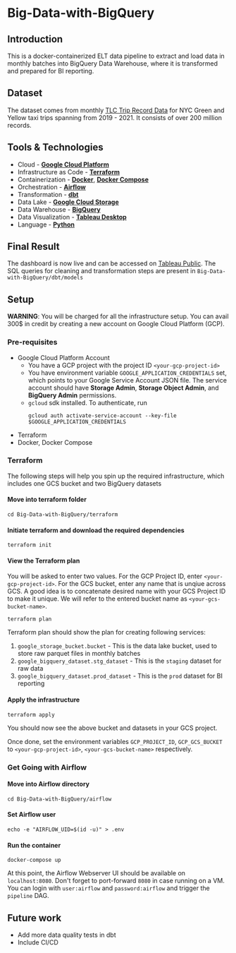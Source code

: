 # Big-Data-with-BigQuery

## Introduction

This is a docker-containerized ELT data pipeline to extract and load data in monthly batches into BigQuery Data Warehouse, where it is transformed and prepared for BI reporting.

## Dataset

The dataset comes from monthly [TLC Trip Record Data](https://www.nyc.gov/site/tlc/about/tlc-trip-record-data.page) for NYC Green and Yellow taxi trips spanning from 2019 - 2021. It consists of over 200 million records.

## Tools & Technologies

- Cloud - [**Google Cloud Platform**](https://cloud.google.com)
- Infrastructure as Code - [**Terraform**](https://www.terraform.io)
- Containerization - [**Docker**](https://www.docker.com), [**Docker Compose**](https://docs.docker.com/compose/)
- Orchestration - [**Airflow**](https://airflow.apache.org)
- Transformation - [**dbt**](https://www.getdbt.com)
- Data Lake - [**Google Cloud Storage**](https://cloud.google.com/storage)
- Data Warehouse - [**BigQuery**](https://cloud.google.com/bigquery)
- Data Visualization - [**Tableau Desktop**](https://www.tableau.com/products/desktop)
- Language - [**Python**](https://www.python.org)

## Final Result

The dashboard is now live and can be accessed on [Tableau Public](https://public.tableau.com/views/NYCTaxiDashboard_16740928210530/Dashboard?:language=en-US&:display_count=n&:origin=viz_share_link). The SQL queries for cleaning and transformation steps are present in `Big-Data-with-BigQuery/dbt/models`

## Setup

**WARNING**: You will be charged for all the infrastructure setup. You can avail 300$ in credit by creating a new account on Google Cloud Platform (GCP).

### Pre-requisites

- Google Cloud Platform Account
    - You have a GCP project with the project ID `<your-gcp-project-id>`
    - You have environment variable `GOOGLE_APPLICATION_CREDENTIALS` set, which points to your Google Service Account JSON file. The service account should have **Storage Admin**, **Storage Object Admin**, and **BigQuery Admin** permissions.
    - `gcloud` sdk installed. To authenticate, run
        ```
        gcloud auth activate-service-account --key-file $GOOGLE_APPLICATION_CREDENTIALS

        ```
- Terraform
- Docker, Docker Compose

### Terraform

The following steps will help you spin up the required infrastructure, which includes one GCS bucket and two BigQuery datasets

#### Move into terraform folder
```
cd Big-Data-with-BigQuery/terraform

```

#### Initiate terraform and download the required dependencies
```
terraform init

```

#### View the Terraform plan

You will be asked to enter two values. For the GCP Project ID, enter `<your-gcp-project-id>`. For the GCS bucket, enter any name that is unqiue across GCS. A good idea is to concatenate desired name with your GCS Project ID to make it unique. We will refer to the entered bucket name as `<your-gcs-bucket-name>`.

```
terraform plan

```

Terraform plan should show the plan for creating following services:

1. `google_storage_bucket.bucket` - This is the data lake bucket, used to store raw parquet files in monthly batches
2. `google_bigquery_dataset.stg_dataset` - This is the `staging` dataset for raw data
3. `google_bigquery_dataset.prod_dataset` - This is the `prod` dataset for BI reporting

#### Apply the infrastructure
```
terraform apply

```

You should now see the above bucket and datasets in your GCS project.

Once done, set the environment variables `GCP_PROJECT_ID`, `GCP_GCS_BUCKET` to `<your-gcp-project-id>`, `<your-gcs-bucket-name>` respectively.

### Get Going with Airflow

#### Move into Airflow directory
```
cd Big-Data-with-BigQuery/airflow

```

#### Set Airflow user
```
echo -e "AIRFLOW_UID=$(id -u)" > .env

```

#### Run the container
```
docker-compose up

```

At this point, the Airflow Webserver UI should be available on `localhost:8080`. Don't forget to port-forward `8080` in case running on a VM. You can login with `user:airflow` and `password:airflow` and trigger the `pipeline` DAG.

## Future work

- Add more data quality tests in dbt
- Include CI/CD